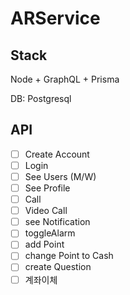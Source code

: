 # ARService

## Stack
Node + GraphQL + Prisma

DB: Postgresql

## API
- [ ] Create Account
- [ ] Login
- [ ] See Users (M/W)
- [ ] See Profile
- [ ] Call
- [ ] Video Call
- [ ] see Notification
- [ ] toggleAlarm
- [ ] add Point
- [ ] change Point to Cash
- [ ] create Question
- [ ] 계좌이체
